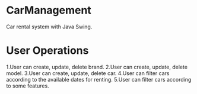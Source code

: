 # CarManagement
Car rental system with Java Swing.

# User Operations

1.User can create, update, delete brand.
2.User can create, update, delete model. 
3.User can create, update, delete car.
4.User can filter cars according to the available dates for renting.
5.User can filter cars according to some features.

